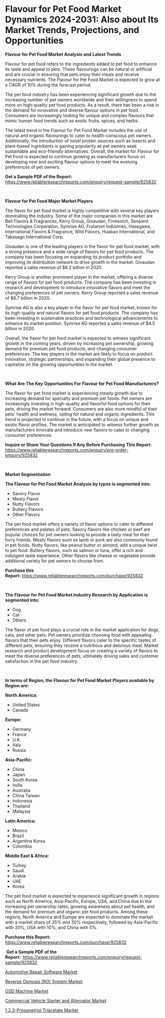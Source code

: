 <p><h1>Flavour for Pet Food Market Dynamics 2024-2031: Also about Its Market Trends, Projections, and Opportunities</h1></p><p><strong>Flavour for Pet Food Market Analysis and Latest Trends</strong></p>
<p><p>Flavour for pet food refers to the ingredients added to pet food to enhance its taste and appeal to pets. These flavourings can be natural or artificial and are crucial in ensuring that pets enjoy their meals and receive necessary nutrients. The Flavour for Pet Food Market is expected to grow at a CAGR of 10% during the forecast period. </p><p>The pet food industry has been experiencing significant growth due to the increasing number of pet owners worldwide and their willingness to spend more on high-quality pet food products. As a result, there has been a rise in the demand for innovative and diverse flavour options in pet food. Consumers are increasingly looking for unique and complex flavours that mimic human food trends such as exotic fruits, spices, and herbs.</p><p>The latest trend in the Flavour for Pet Food Market includes the use of natural and organic flavourings to cater to health-conscious pet owners. Additionally, the introduction of novel protein sources such as insects and plant-based ingredients is gaining popularity as pet owners seek sustainable and eco-friendly alternatives. Overall, the market for Flavour for Pet Food is expected to continue growing as manufacturers focus on developing new and exciting flavour options to meet the evolving preferences of pet owners.</p></p>
<p><strong>Get a Sample PDF of the Report:&nbsp;</strong> <a href="https://www.reliableresearchreports.com/enquiry/request-sample/925832">https://www.reliableresearchreports.com/enquiry/request-sample/925832</a></p>
<p>&nbsp;</p>
<p><strong>Flavour for Pet Food Major Market Players</strong></p>
<p><p>The flavor for pet food market is highly competitive with several key players dominating the industry. Some of the major companies in this market are Bell Flavors & Fragrances, Kerry Group, Givaudan, Firmenich, Sensient Technologies Corporation, Symrise AG, Frutarom Industries, Hasegawa, International Flavors & Fragrance, Wild Flavors, Huabao International, and Takasago International Corp.</p><p>Givaudan is one of the leading players in the flavor for pet food market, with a strong presence and a wide range of flavors for pet food products. The company has been focusing on expanding its product portfolio and improving its distribution network to drive growth in the market. Givaudan reported a sales revenue of $6.2 billion in 2020.</p><p>Kerry Group is another prominent player in the market, offering a diverse range of flavors for pet food products. The company has been investing in research and development to introduce innovative flavors and meet the changing preferences of pet owners. Kerry Group reported a sales revenue of $6.7 billion in 2020.</p><p>Symrise AG is also a key player in the flavor for pet food market, known for its high-quality and natural flavors for pet food products. The company has been investing in sustainable practices and technological advancements to enhance its market position. Symrise AG reported a sales revenue of $4.5 billion in 2020.</p><p>Overall, the flavor for pet food market is expected to witness significant growth in the coming years, driven by increasing pet ownership, growing demand for premium pet food products, and changing consumer preferences. The key players in the market are likely to focus on product innovation, strategic partnerships, and expanding their global presence to capitalize on the growing opportunities in the market.</p></p>
<p>&nbsp;</p>
<p><strong>What Are The Key Opportunities For Flavour for Pet Food Manufacturers?</strong></p>
<p><p>The flavor for pet food market is experiencing steady growth due to increasing demand for specialty and premium pet foods. Pet owners are increasingly investing in high-quality and flavorful food options for their pets, driving the market forward. Consumers are also more mindful of their pets' health and wellness, opting for natural and organic ingredients. This trend is projected to continue in the future, with a focus on unique and exotic flavor profiles. The market is anticipated to witness further growth as manufacturers innovate and introduce new flavors to cater to changing consumer preferences.</p></p>
<p><strong>Inquire or Share Your Questions If Any Before Purchasing This Report:</strong> <a href="https://www.reliableresearchreports.com/enquiry/pre-order-enquiry/925832">https://www.reliableresearchreports.com/enquiry/pre-order-enquiry/925832</a></p>
<p>&nbsp;</p>
<p><strong>Market Segmentation</strong></p>
<p><strong>The Flavour for Pet Food Market Analysis by types is segmented into:</strong></p>
<p><ul><li>Savory Flavor</li><li>Meaty Flavor</li><li>Nutty Flavors</li><li>Buttery Flavors</li><li>Other Flavors</li></ul></p>
<p><p>The pet food market offers a variety of flavor options to cater to different preferences and palates of pets. Savory flavors like chicken or beef are popular choices for pet owners looking to provide a tasty meal for their furry friends. Meaty flavors such as lamb or pork are also commonly found in pet foods. Nutty flavors, like peanut butter or almond, add a unique twist to pet food. Buttery flavors, such as salmon or tuna, offer a rich and indulgent taste experience. Other flavors like cheese or vegetable provide additional variety for pet owners to choose from.</p></p>
<p><strong>Purchase this Report:&nbsp;</strong><a href="https://www.reliableresearchreports.com/purchase/925832">https://www.reliableresearchreports.com/purchase/925832</a></p>
<p>&nbsp;</p>
<p><strong>The Flavour for Pet Food Market Industry Research by Application is segmented into:</strong></p>
<p><ul><li>Dog</li><li>Cat</li><li>Others</li></ul></p>
<p><p>The flavor of pet food plays a crucial role in the market application for dogs, cats, and other pets. Pet owners prioritize choosing food with appealing flavors that their pets enjoy. Different flavors cater to the specific tastes of different pets, ensuring they receive a nutritious and delicious meal. Market research and product development focus on creating a variety of flavors to meet the diverse preferences of pets, ultimately driving sales and customer satisfaction in the pet food industry.</p></p>
<p>&nbsp;</p>
<p><strong>In terms of Region, the Flavour for Pet Food Market Players available by Region are:</strong></p>
<p>
    <p> <strong> North America: </strong>
        <ul>
            <li>United States</li>
            <li>Canada</li>
        </ul>
        </p> 
    <p> <strong> Europe: </strong>
        <ul>
            <li>Germany</li>
            <li>France</li>
            <li>U.K.</li>
            <li>Italy</li>
            <li>Russia</li>
        </ul>
        </p> 
    <p> <strong> Asia-Pacific: </strong>
        <ul>
            <li>China</li>
            <li>Japan</li>
            <li>South Korea</li>
            <li>India</li>
            <li>Australia</li>
            <li>China Taiwan</li>
            <li>Indonesia</li>
            <li>Thailand</li>
            <li>Malaysia</li>
        </ul>
        </p> 
    <p> <strong> Latin America: </strong>
        <ul>
            <li>Mexico</li>
            <li>Brazil</li>
            <li>Argentina Korea</li>
            <li>Colombia</li>
        </ul>
        </p> 
    <p> <strong> Middle East & Africa: </strong>
        <ul>
            <li>Turkey</li>
            <li>Saudi</li>
            <li>Arabia</li>
            <li>UAE</li>
            <li>Korea</li>
        </ul>
    </p>
    </p>
<p><p>The pet food market is expected to experience significant growth in regions such as North America, Asia-Pacific, Europe, USA, and China due to the increasing pet ownership rates, growing awareness about pet health, and the demand for premium and organic pet food products. Among these regions, North America and Europe are expected to dominate the market with a market share of 35% and 30% respectively, followed by Asia-Pacific with 20%, USA with 10%, and China with 5%.</p></p>
<p><strong>Purchase this Report: </strong><a href="https://www.reliableresearchreports.com/purchase/925832">https://www.reliableresearchreports.com/purchase/925832</a></p>
<p>&nbsp;<strong>Get a Sample PDF of the Report:&nbsp;&nbsp;</strong><a href="https://www.reliableresearchreports.com/enquiry/request-sample/925832">https://www.reliableresearchreports.com/enquiry/request-sample/925832</a></p>
<p><strong></strong></p>
<p><p><a href="https://medium.com/@isidrowolff1966/automotive-repair-software-market-trends-forecast-and-competitive-analysis-to-2031-71dac4121efd">Automotive Repair Software Market</a></p><p><a href="https://issuu.com/reportprime-2/docs/reverse-osmosis-ro-system-market-size-2030.pptx">Reverse Osmosis (RO) System Market</a></p><p><a href="https://issuu.com/reportprime-2/docs/osd-machine-market-size-2030.pptx">OSD Machine Market</a></p><p><a href="https://github.com/bracarafogo/Market-Research-Report-List-2/blob/main/commercial-vehicle-starter-and-alternator-market.md">Commercial Vehicle Starter and Alternator Market</a></p><p><a href="https://github.com/abdelrhmankishk22/Market-Research-Report-List-3/blob/main/123-propanetriol-triacetate-market.md">1,2,3-Propanetriol Triacetate Market</a></p></p>